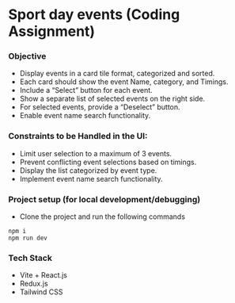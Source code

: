 # Sport day events (Coding Assignment)

### Objective
- Display events in a card tile format, categorized and sorted.
- Each card should show the event Name, category, and Timings.
- Include a “Select” button for each event.
- Show a separate list of selected events on the right side.
- For selected events, provide a “Deselect” button.
- Enable event name search functionality.

### Constraints to be Handled in the UI:
- Limit user selection to a maximum of 3 events.
- Prevent conflicting event selections based on timings.
- Display the list categorized by event type.
- Implement event name search functionality. 

### Project setup (for local development/debugging)
- Clone the project and run the following commands
```
npm i
npm run dev
```

### Tech Stack
- Vite + React.js
- Redux.js
- Tailwind CSS
